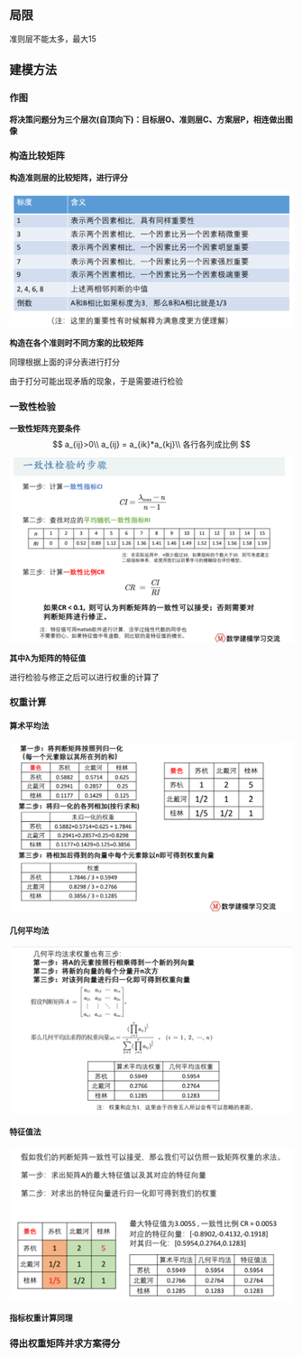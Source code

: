 ## 局限

准则层不能太多，最大15



## 建模方法



### 作图

**将决策问题分为三个层次(自顶向下)：目标层O、准则层C、方案层P，相连做出图像**



### 构造比较矩阵

**构造准则层的比较矩阵，进行评分**

<img src="https://raw.githubusercontent.com/Chikie920/Mark/266f340e02a18857d4b3a9093f7577d9027fd0d3/Sources/images_math/image-20220116185257891.png" alt="image-20220116185257891" style="zoom:80%;" />

**构造在各个准则时不同方案的比较矩阵**

同理根据上面的评分表进行打分



由于打分可能出现矛盾的现象，于是需要进行检验



### 一致性检验

**一致性矩阵充要条件**
$$
a_{ij}>0\\
a_{ij} = a_{ik}*a_{kj}\\
各行各列成比例
$$


<img src="https://raw.githubusercontent.com/Chikie920/Mark/266f340e02a18857d4b3a9093f7577d9027fd0d3/Sources/images_math/image-20220116185938358.png" alt="image-20220116185938358" style="zoom:80%;" />

**其中λ为矩阵的特征值**



进行检验与修正之后可以进行权重的计算了



### 权重计算



#### 算术平均法



<img src="https://raw.githubusercontent.com/Chikie920/Mark/266f340e02a18857d4b3a9093f7577d9027fd0d3/Sources/images_math/image-20220116190639226.png" alt="image-20220116190639226" style="zoom:80%;" />



#### 几何平均法

<img src="https://raw.githubusercontent.com/Chikie920/Mark/266f340e02a18857d4b3a9093f7577d9027fd0d3/Sources/images_math/image-20220116190739453.png" alt="image-20220116190739453" style="zoom:80%;" />



#### 特征值法

<img src="https://raw.githubusercontent.com/Chikie920/Mark/266f340e02a18857d4b3a9093f7577d9027fd0d3/Sources/images_math/image-20220116190819707.png" alt="image-20220116190819707" style="zoom:80%;" />



**指标权重计算同理**



### 得出权重矩阵并求方案得分


